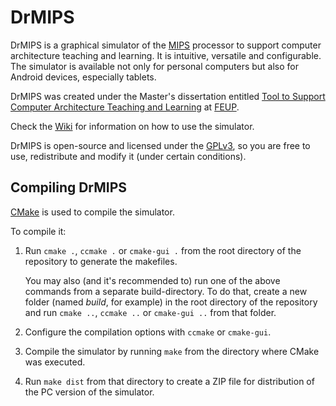 DrMIPS
======

DrMIPS is a graphical simulator of the [MIPS][MIPS] processor to support
computer architecture teaching and learning. It is intuitive, versatile and
configurable.
The simulator is available not only for personal computers but also for Android 
devices, especially tablets.

DrMIPS was created under the Master's dissertation entitled 
[Tool to Support Computer Architecture Teaching and Learning][DISS] at 
[FEUP][FEUP].

Check the [Wiki][wiki] for information on how to use the simulator.

DrMIPS is open-source and licensed under the [GPLv3][gpl3], so you are free to
use, redistribute and modify it (under certain conditions).


Compiling DrMIPS
----------------

[CMake][cmake] is used to compile the simulator.

To compile it:

1.  Run `cmake .`, `ccmake .` or `cmake-gui .` from the root directory of the
    repository to generate the makefiles.
   
    You may also (and it's recommended to) run one of the above commands from a
    separate build-directory.
    To do that, create a new folder (named *build*, for example) in the root
    directory of the repository and run `cmake ..`, `ccmake ..` or `cmake-gui ..`
    from that folder.

2.  Configure the compilation options with `ccmake` or `cmake-gui`.

3.  Compile the simulator by running `make` from the directory where CMake was
    executed.

4.  Run `make dist` from that directory to create a ZIP file for distribution of
    the PC version of the simulator.



[DISS]: http://paginas.fe.up.pt/~ei08109/dissertation/ "Dissertation Wiki"
[FEUP]: http://www.fe.up.pt/ "Faculty of Engineering of the University of Porto"
[MIPS]: http://en.wikipedia.org/wiki/MIPS_architecture "MIPS architecture"
[wiki]: https://bitbucket.org/brunonova/drmips/wiki/ "DrMIPS Wiki"
[cmake]: http://www.cmake.org/ "CMake - Cross Platform Make"
[gpl3]: http://www.gnu.org/licenses/gpl-3.0.html "GNU General Public License v3"

